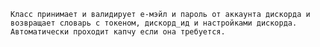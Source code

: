     Класс принимает и валидирует е-мэйл и пароль от аккаунта дискорда и
    возвращает словарь с токеном, дискорд_ид и настройками дискорда.
    Автоматически проходит капчу если она требуется.
